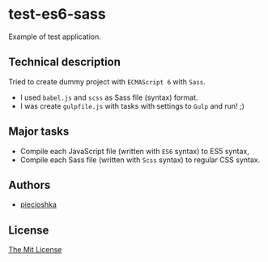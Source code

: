 # test-es6-sass

Example of test application.


## Technical description

Tried to create dummy project with `ECMAScript 6` with `Sass`.

 - I used `babel.js` and `scss` as Sass file (syntax) format.
 - I was create `gulpfile.js` with tasks with settings to `Gulp` and run! ;)


## Major tasks

 - Compile each JavaScript file (written with `ES6` syntax) to ES5 syntax,
 - Compile each Sass file (written with `Scss` syntax) to regular CSS syntax.


## Authors

 - [piecioshka](http://twitter.com/piecioshka)


## License

[The Mit License](http://piecioshka.mit-license.org)
